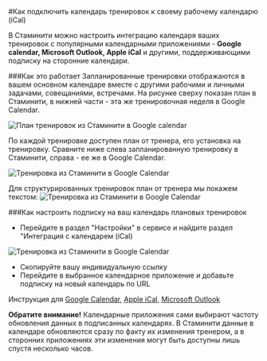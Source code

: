 #Как подключить календарь тренировок к своему рабочему календарю (iCal)

В Стаминити можно настроить интеграцию календаря ваших тренировок с популярными календарными приложениями - **Google calendar, Microsoft Outlook, Apple iCal** и другими, поддерживающими подписку на сторонние календари.

###Как это работает
Запланированные тренировки отображаются в вашем основном календаре вместе с другими рабочими и личными задачами, совещаниями, встречами.
На рисунке сверху показан план в Стаминити, в нижней части - эта же тренировочная неделя в Google Calendar.

![План тренировок из Стаминити в Google calendar](http://264710.selcdn.ru/assets/images/calendar-ical/calendar-ical-staminity.png)

По каждой тренировке доступен план от тренера, его установка на тренировку. Сравните ниже слева запланированную тренировку в Стаминити, справа - ее же в Google Calendar.

![Тренировка из Стаминити в Google Calendar](http://264710.selcdn.ru/assets/images/calendar-ical/activity-compare-2.png)


Для структурированных тренировок план от тренера мы покажем текстом:
![Тренировка из Стаминити в Google Calendar](http://264710.selcdn.ru/assets/images/calendar-ical/activity-compare-1.png)

###Как настроить подписку на ваш календарь плановых тренировок
* Перейдите в раздел "Настройки" в сервисе и найдите раздел "Интеграция с календарем (iCal)

![Тренировка из Стаминити в Google Calendar](http://264710.selcdn.ru/assets/images/calendar-ical/profile-ical.png)

* Скопируйте вашу индивидуальную ссылку
* Перейдите в выбранное календарное приложение и добавьте подписку на новый календарь по URL

Инструкция для [Google Calendar](https://support.google.com/calendar/answer/37100?co=GENIE.Platform%3DDesktop&hl=ru), [Apple iCal](https://support.apple.com/ru-ru/guide/calendar/subscribe-to-calendars-icl1022), [Microsoft Outlook](https://support.office.com/en-us/article/Import-or-subscribe-to-a-calendar-in-Outlook-com-or-Outlook-on-the-web-cff1429c-5af6-41ec-a5b4-74f2c278e98c)

**Обратите внимание!** Календарные приложения сами выбирают частоту обновления данных в подписанных календарях. В Стаминити данные в календаре обновляются сразу по факту их изменения тренером, а в сторонних приложениях эти изменения могут быть доступны лишь спустя несколько часов.
